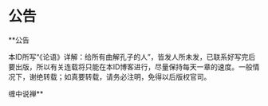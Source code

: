 公告
====



**公告

本ID所写“《论语》详解：给所有曲解孔子的人”，皆发人所未发，已联系好写完后要出版，所以有关连载将只能在本ID博客进行，尽量保持每天一章的速度。一般情况下，谢绝转载；如真要转载，请务必注明，免得以后版权官司。

缠中说禅**
